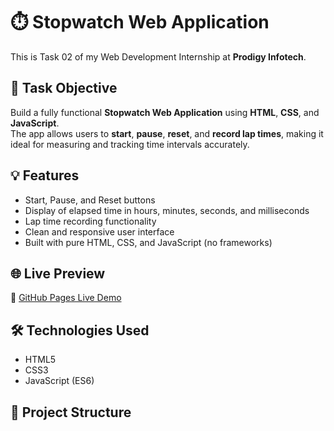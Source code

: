 # ⏱️ Stopwatch Web Application

This is Task 02 of my Web Development Internship at **Prodigy Infotech**.

## 📌 Task Objective

Build a fully functional **Stopwatch Web Application** using **HTML**, **CSS**, and **JavaScript**.  
The app allows users to **start**, **pause**, **reset**, and **record lap times**, making it ideal for measuring and tracking time intervals accurately.

## 💡 Features

- Start, Pause, and Reset buttons
- Display of elapsed time in hours, minutes, seconds, and milliseconds
- Lap time recording functionality
- Clean and responsive user interface
- Built with pure HTML, CSS, and JavaScript (no frameworks)

## 🌐 Live Preview

🔗 [GitHub Pages Live Demo](https://SavejAkhtar.github.io/PRODIGY_WD_02/)  


## 🛠️ Technologies Used

- HTML5
- CSS3
- JavaScript (ES6)

## 📂 Project Structure


